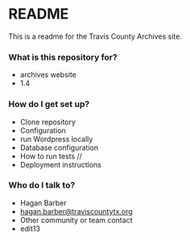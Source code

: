 # README

This is a readme for the Travis County Archives site.

### What is this repository for?

- archives website
- 1.4

### How do I get set up?

- Clone repository
- Configuration
- run Wordpress locally
- Database configuration
- How to run tests //
- Deployment instructions

### Who do I talk to?

- Hagan Barber
- hagan.barber@traviscountytx.org
- Other community or team contact
- edit13
